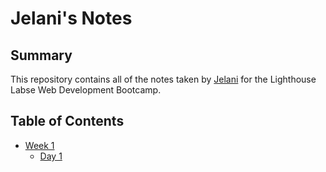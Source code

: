 # Jelani's Notes

## Summary

This repository contains all of the notes taken by [Jelani](https://github.com/PlumScum) for the Lighthouse Labse Web Development Bootcamp.

## Table of Contents

* [Week 1](/Week_1/)
  * [Day 1](/Week_1/Day_1/)

